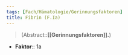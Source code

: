 ```yaml
---
tags: [Fach/Hämatologie/Gerinnungsfaktoren]
title: Fibrin (F.Ia)
---
```

> (Abstract::**[[Gerinnungsfaktoren]].**)
- **Faktor**:: 1a